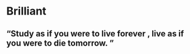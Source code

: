 Brilliant
=====
“Study as if you were to live forever , live as if you were to die tomorrow. ”
------
